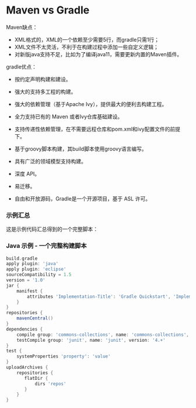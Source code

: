 

# Maven vs Gradle

Maven缺点：

- XML格式的，XML的一个依赖至少需要5行，而gradle只需1行；
- XML文件不太灵活，不利于在构建过程中添加一些自定义逻辑；
- 对新版java支持不足，比如为了编译java11，需要更新内置的Maven插件。

gradle优点：

-  按约定声明构建和建设。

-  强大的支持多工程的构建。

-  强大的依赖管理（基于Apache Ivy），提供最大的便利去构建工程。

-  全力支持已有的 Maven 或者Ivy仓库基础建设。

-  支持传递性依赖管理，在不需要远程仓库和pom.xml和ivy配置文件的前提下。

-  基于groovy脚本构建，其build脚本使用groovy语言编写。

-  具有广泛的领域模型支持构建。

-  深度 API。

-  易迁移。

-   自由和开放源码，Gradle是一个开源项目，基于 ASL 许可。



### 示例汇总

这是示例代码汇总得到的一个完整脚本：

### Java 示例 - 一个完整构建脚本

```groovy
build.gradle
apply plugin: 'java'
apply plugin: 'eclipse'
sourceCompatibility = 1.5
version = '1.0'
jar {
    manifest {
        attributes 'Implementation-Title': 'Gradle Quickstart', 'Implementation-Version': version
    }
}
repositories {
    mavenCentral()
}
dependencies {
    compile group: 'commons-collections', name: 'commons-collections', version: '3.2'
    testCompile group: 'junit', name: 'junit', version: '4.+'
}
test {
    systemProperties 'property': 'value'
}
uploadArchives {
    repositories {
       flatDir {
           dirs 'repos'
       }
    }
}
```